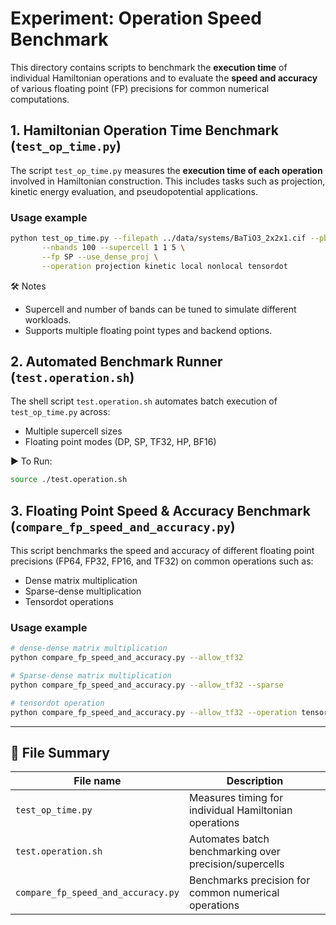 # Experiment: Operation Speed Benchmark

This directory contains scripts to benchmark the **execution time** of individual Hamiltonian operations and to evaluate the **speed and accuracy** of various floating point (FP) precisions for common numerical computations.

## 1. Hamiltonian Operation Time Benchmark (`test_op_time.py`)

The script `test_op_time.py` measures the **execution time of each operation** involved in Hamiltonian construction. This includes tasks such as projection, kinetic energy evaluation, and pseudopotential applications.

### Usage example

```bash
python test_op_time.py --filepath ../data/systems/BaTiO3_2x2x1.cif --pbc 1 1 1 \
       --nbands 100 --supercell 1 1 5 \
       --fp SP --use_dense_proj \
       --operation projection kinetic local nonlocal tensordot
```

🛠️ Notes
- Supercell and number of bands can be tuned to simulate different workloads.
- Supports multiple floating point types and backend options.



## 2. Automated Benchmark Runner (`test.operation.sh`)

The shell script `test.operation.sh` automates batch execution of `test_op_time.py` across:
- Multiple supercell sizes
- Floating point modes (DP, SP, TF32, HP, BF16)

▶️ To Run:
```bash
source ./test.operation.sh
```


## 3. Floating Point Speed & Accuracy Benchmark (`compare_fp_speed_and_accuracy.py`)

This script benchmarks the speed and accuracy of different floating point precisions (FP64, FP32, FP16, and TF32) on common operations such as:

- Dense matrix multiplication
- Sparse-dense multiplication
- Tensordot operations 


### Usage example

```bash
# dense-dense matrix multiplication
python compare_fp_speed_and_accuracy.py --allow_tf32

# Sparse-dense matrix multiplication
python compare_fp_speed_and_accuracy.py --allow_tf32 --sparse

# tensordot operation
python compare_fp_speed_and_accuracy.py --allow_tf32 --operation tensordot --N 100 --M 100 --K 100 --batch 100
```

---

## 📁 File Summary

| File name                      | Description                                              |
|-------------------------------|----------------------------------------------------------|
| `test_op_time.py`             | Measures timing for individual Hamiltonian operations   |
| `test.operation.sh`           | Automates batch benchmarking over precision/supercells  |
| `compare_fp_speed_and_accuracy.py` | Benchmarks precision for common numerical operations |


